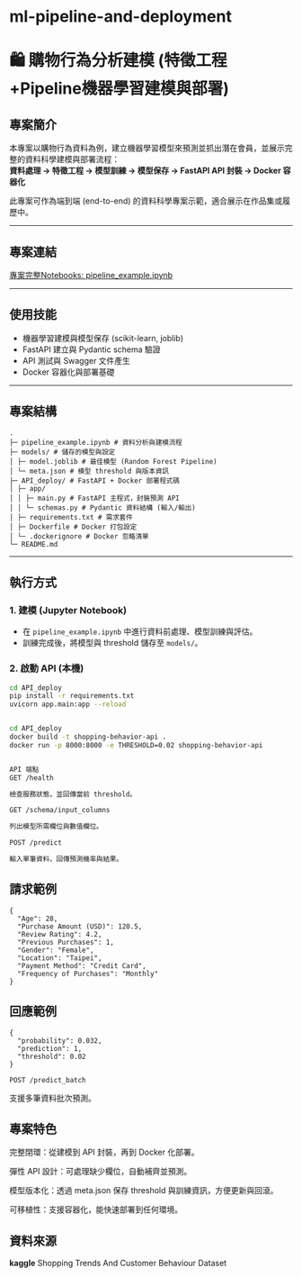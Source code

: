 # ml-pipeline-and-deployment
# 🛍️ 購物行為分析建模 (特徵工程+Pipeline機器學習建模與部署)

## 專案簡介
本專案以購物行為資料為例，建立機器學習模型來預測並抓出潛在會員，並展示完整的資料科學建模與部署流程：  
**資料處理 → 特徵工程 → 模型訓練 → 模型保存 → FastAPI API 封裝 → Docker 容器化**

此專案可作為端到端 (end-to-end) 的資料科學專案示範，適合展示在作品集或履歷中。

---

## 專案連結
[專案完整Notebooks: pipeline_example.ipynb](pipeline_example.ipynb)

---
## 使用技能

- 機器學習建模與模型保存 (scikit-learn, joblib)
- FastAPI 建立與 Pydantic schema 驗證
- API 測試與 Swagger 文件產生
- Docker 容器化與部署基礎

---

## 專案結構
```
.
├─ pipeline_example.ipynb # 資料分析與建模流程
├─ models/ # 儲存的模型與設定
│ ├─ model.joblib # 最佳模型 (Random Forest Pipeline)
│ └─ meta.json # 模型 threshold 與版本資訊
├─ API_deploy/ # FastAPI + Docker 部署程式碼
│ ├─ app/
│ │ ├─ main.py # FastAPI 主程式，封裝預測 API
│ │ └─ schemas.py # Pydantic 資料結構 (輸入/輸出)
│ ├─ requirements.txt # 需求套件
│ ├─ Dockerfile # Docker 打包設定
│ └─ .dockerignore # Docker 忽略清單
└─ README.md
```


---

## 執行方式

### 1. 建模 (Jupyter Notebook)
- 在 `pipeline_example.ipynb` 中進行資料前處理、模型訓練與評估。
- 訓練完成後，將模型與 threshold 儲存至 `models/`。

### 2. 啟動 API (本機)
```bash
cd API_deploy
pip install -r requirements.txt
uvicorn app.main:app --reload


cd API_deploy
docker build -t shopping-behavior-api .
docker run -p 8000:8000 -e THRESHOLD=0.02 shopping-behavior-api


API 端點
GET /health

檢查服務狀態，並回傳當前 threshold。

GET /schema/input_columns

列出模型所需欄位與數值欄位。

POST /predict

輸入單筆資料，回傳預測機率與結果。
```

## 請求範例

```
{
  "Age": 28,
  "Purchase Amount (USD)": 120.5,
  "Review Rating": 4.2,
  "Previous Purchases": 1,
  "Gender": "Female",
  "Location": "Taipei",
  "Payment Method": "Credit Card",
  "Frequency of Purchases": "Monthly"
}

```

## 回應範例

```
{
  "probability": 0.032,
  "prediction": 1,
  "threshold": 0.02
}
```

```
POST /predict_batch
```

支援多筆資料批次預測。

## 專案特色

完整閉環：從建模到 API 封裝，再到 Docker 化部署。

彈性 API 設計：可處理缺少欄位，自動補齊並預測。

模型版本化：透過 meta.json 保存 threshold 與訓練資訊，方便更新與回滾。

可移植性：支援容器化，能快速部署到任何環境。


## 資料來源
**kaggle** Shopping Trends And Customer Behaviour Dataset

